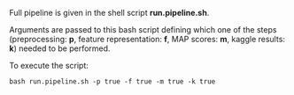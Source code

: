 Full pipeline is given in the shell script **run.pipeline.sh**.

Arguments are passed to this bash script defining which one of the steps (preprocessing: **p**, feature representation: **f**, MAP scores: **m**, kaggle results: **k**) needed to be performed.

To execute the script: 

    bash run.pipeline.sh -p true -f true -m true -k true